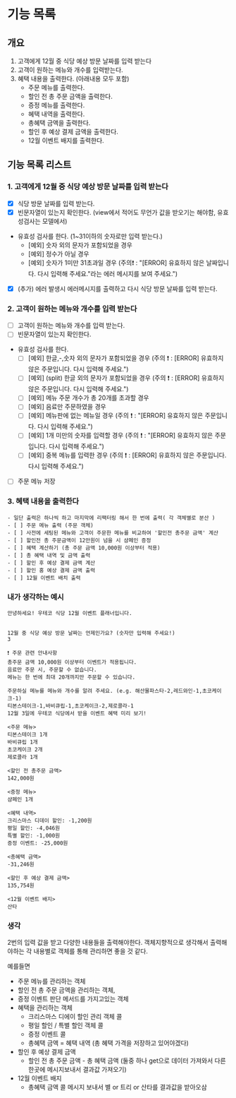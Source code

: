 # 기능 목록

## 개요

1. 고객에게 12월 중 식당 예상 방문 날짜를 입력 받는다
2. 고객이 원하는 메뉴와 개수를 입력받는다.
3. 혜택 내용을 출력한다. (아래내용 모두 포함)
   - 주문 메뉴를 출력한다.
   - 할인 전 총 주문 금액을 출력한다.
   - 증정 메뉴를 출력한다.
   - 혜택 내역을 출력한다.
   - 총혜택 금액을 출력한다.
   - 할인 후 예상 결제 금액을 출력한다.
   - 12월 이벤트 배지를 출력한다.

## 기능 목록 리스트

### 1. 고객에게 12월 중 식당 예상 방문 날짜를 입력 받는다

- [x] 식당 방문 날짜를 입력 받는다.
- [x] 빈문자열이 있는지 확인한다. (view에서 적어도 무언가 값을 받오기는 해야함, 유효성검사는 모델에서)
- 유효성 검사를 한다. (1~31이하의 숫자로만 입력 받는다.)
  - [예외] 숫자 외의 문자가 포함되었을 경우
  - [예외] 정수가 아닐 경우
  - [예외] 숫자가 1미만 31초과일 경우 (주의❗️ : "[ERROR] 유효하지 않은 날짜입니다. 다시 입력해 주세요."라는 에러 메시지를 보여 주세요.")
- [x] (추가) 에러 발생시 에러메시지를 출력하고 다시 식당 방문 날짜를 입력 받는다.

### 2. 고객이 원하는 메뉴와 개수를 입력 받는다

- [ ] 고객이 원하는 메뉴와 개수를 입력 받는다.
- [ ] 빈문자열이 있는지 확인한다.
- 유효성 검사를 한다.
  - [ ] [예외] 한글,-,숫자 외의 문자가 포함되었을 경우 (주의 ❗️ : [ERROR] 유효하지 않은 주문입니다. 다시 입력해 주세요.")
  - [ ] [예외] (split) 한글 외의 문자가 포함되었을 경우 (주의 ❗️ : [ERROR] 유효하지 않은 주문입니다. 다시 입력해 주세요.")
  - [ ] [예외] 메뉴 주문 개수가 총 20개를 초과할 경우
  - [ ] [예외] 음료만 주문하였을 경우
  - [ ] [예외] 메뉴판에 없는 메뉴일 경우 (주의 ❗️ : "[ERROR] 유효하지 않은 주문입니다. 다시 입력해 주세요.")
  - [ ] [예외] 1개 미만의 숫자를 입력할 경우 (주의 ❗️ : "[ERROR] 유효하지 않은 주문입니다. 다시 입력해 주세요.")
  - [ ] [예외] 중복 메뉴를 입력한 경우 (주의 ❗️ : [ERROR] 유효하지 않은 주문입니다. 다시 입력해 주세요.")
- [ ] 주문 메뉴 저장

### 3. 혜택 내용을 출력한다

    - 일단 출력은 하나씩 하고 마지막에 리팩터링 해서 한 번에 출력( 각 객체별로 분산 )
    - [ ] 주문 메뉴 출력 (주문 객체)
    - [ ] 사전에 세팅된 메뉴와 고객이 주문한 메뉴를 비교하여 '할인전 총주문 금액' 계산
    - [ ] 할인전 총 주문금액이 12만원이 넘을 시 샴페인 증정
    - [ ] 혜택 계산하기 (총 주문 금액 10,000원 이상부터 적용)
    - [ ] 총 혜택 내역 및 금액 출력
    - [ ] 할인 후 예상 결제 금액 계산
    - [ ] 할인 훙 예상 결제 금액 출력
    - [ ] 12월 이벤트 배치 출력

### 내가 생각하는 예시

```text
안녕하세요! 우테코 식당 12월 이벤트 플래너입니다.


12월 중 식당 예상 방문 날짜는 언제인가요? (숫자만 입력해 주세요!)
3

❗️ 주문 관련 안내사항
총주문 금액 10,000원 이상부터 이벤트가 적용됩니다.
음료만 주문 시, 주문할 수 없습니다.
메뉴는 한 번에 최대 20개까지만 주문할 수 있습니다.

주문하실 메뉴를 메뉴와 개수를 알려 주세요. (e.g. 해산물파스타-2,레드와인-1,초코케이크-1)
티본스테이크-1,바비큐립-1,초코케이크-2,제로콜라-1
12월 3일에 우테코 식당에서 받을 이벤트 혜택 미리 보기!

<주문 메뉴>
티본스테이크 1개
바비큐립 1개
초코케이크 2개
제로콜라 1개

<할인 전 총주문 금액>
142,000원

<증정 메뉴>
샴페인 1개

<혜택 내역>
크리스마스 디데이 할인: -1,200원
평일 할인: -4,046원
특별 할인: -1,000원
증정 이벤트: -25,000원

<총혜택 금액>
-31,246원

<할인 후 예상 결제 금액>
135,754원

<12월 이벤트 배지>
산타
```

### 생각

2번의 입력 값을 받고 다양한 내용들을 출력해야한다. 객체지향적으로 생각해서 출력해야하는 각 내용별로 객체를 통해 관리하면 좋을 것 같다.

예를들면

- 주문 메뉴를 관리하는 객체
- 할인 전 총 주문 금액을 관리하는 객체,
- 증정 이벤트 판단 메서드를 가지고있는 객체
- 혜택을 관리하는 객체
  - 크리스마스 디에이 할인 관리 객체 콜
  - 평일 할인 / 특별 할인 객체 콜
  - 증정 이벤트 콜
  - 총혜택 금액 = 혜택 내역 (총 혜택 가격을 저장하고 있어야겠다)
- 할인 후 예상 결제 금액
  - 할인 전 총 주문 금액 - 총 혜택 금액 (둘중 하나 get으로 데이터 가져와서 다른 한곳에 메시지보내서 결과값 가져오기)
- 12월 이벤트 배지
  - 총혜택 금액 콜 메시지 보내서 별 or 트리 or 산타를 결과값을 받아오삼
